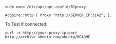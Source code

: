 ```
sudo nano /etc/apt/apt.conf.d/01proxy
```

```
Acquire::http { Proxy "http://SERVER_IP:3142"; };
```

To Test if connected:
```
curl -x http://your-proxy-ip:port http://archive.ubuntu.com/ubuntu/README
```
